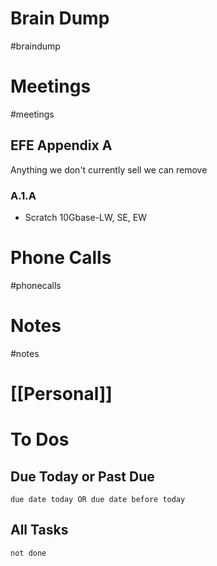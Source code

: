 # Brain Dump
#braindump 

# Meetings
#meetings 
## EFE Appendix A
Anything we don't currently sell we can remove
### A.1.A
- Scratch 10Gbase-LW, SE, EW
# Phone Calls
#phonecalls 
# Notes
#notes

# [[Personal]]

# To Dos
## Due Today or Past Due
```tasks
due date today OR due date before today
```

## All Tasks
```tasks
not done
```
